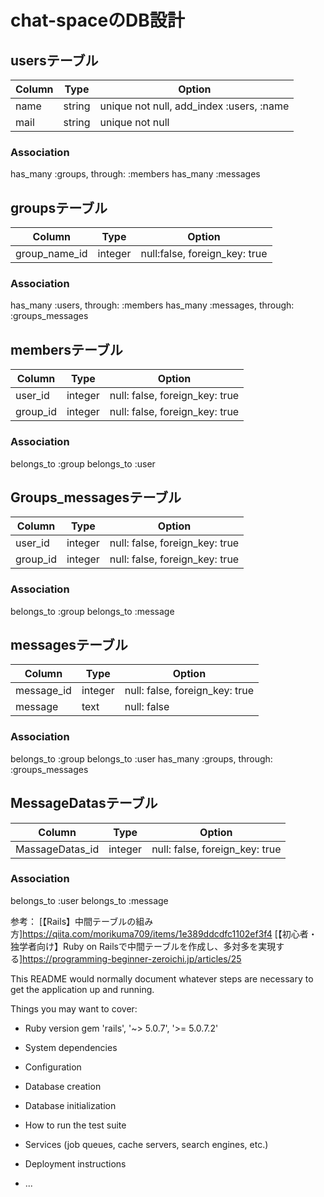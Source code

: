 # chat-spaceのDB設計
## usersテーブル
|Column|Type|Option|
|------|----|------|
|name|string|unique not null, add_index :users, :name|
|mail|string|unique not null|


### Association
has_many :groups, through: :members
has_many :messages
## groupsテーブル
|Column|Type|Option|
|------|----|------|
|group_name_id|integer|null:false, foreign_key: true|
### Association

has_many :users, through: :members
has_many :messages, through: :groups_messages
## membersテーブル
|Column|Type|Option|
|------|----|------|
|user_id|integer|null: false, foreign_key: true|
|group_id|integer|null: false, foreign_key: true|


### Association
belongs_to :group
belongs_to :user




## Groups_messagesテーブル
|Column|Type|Option|
|------|----|------|
|user_id|integer|null: false, foreign_key: true|
|group_id|integer|null: false, foreign_key: true|

### Association
belongs_to :group
belongs_to :message
## messagesテーブル

|Column|Type|Option|
|------|----|------|
|message_id|integer|null: false, foreign_key: true|
|message|text|null: false|


### Association
belongs_to :group
belongs_to :user
has_many :groups, through: :groups_messages


## MessageDatasテーブル
|Column|Type|Option|
|------|----|------|
|MassageDatas_id|integer|null: false, foreign_key: true|


### Association
belongs_to :user
belongs_to :message




参考：
[【Rails】中間テーブルの組み方]https://qiita.com/morikuma709/items/1e389ddcdfc1102ef3f4
[【初心者・独学者向け】Ruby on Railsで中間テーブルを作成し、多対多を実現する]https://programming-beginner-zeroichi.jp/articles/25



This README would normally document whatever steps are necessary to get the
application up and running.

Things you may want to cover:

* Ruby version gem 'rails', '~> 5.0.7', '>= 5.0.7.2'

* System dependencies

* Configuration

* Database creation

* Database initialization

* How to run the test suite

* Services (job queues, cache servers, search engines, etc.)

* Deployment instructions

* ...
